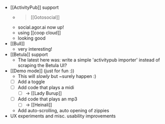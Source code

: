 - [[ActivityPub]] support
  - > [[Gotosocial]]
  - social.agor.ai now up!
  - using [[coop cloud]]
  - looking good
- [[Bull]]
  - very interesting!
- [[Betula]] support
  - The latest here was: write a simple 'activitypub importer' instead of scraping the Betula UI?
- [[Demo mode]] (just for fun :))
  - This will *slowly* but ~surely happen :)
  - [ ] Add a toggle
  - [ ] Add code that plays a midi
    - [ ] -> [[Lady Burup]]
  - [ ] Add code that plays an mp3
    - [ ] -> [[Heinali]]
  - Add auto-scrolling, auto opening of zippies
- UX experiments and misc. usability improvements



